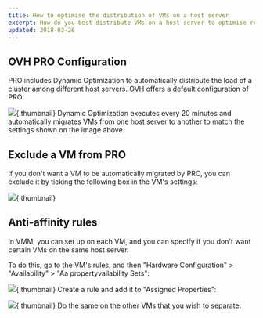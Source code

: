 ```yaml
---
title: How to optimise the distribution of VMs on a host server
excerpt: How do you best distribute VMs on a host server to optimise resources?
updated: 2018-03-26
---
```


## OVH PRO Configuration
PRO includes Dynamic Optimization to automatically distribute the load of a cluster among different host servers. 
OVH offers a default configuration of PRO:

![](images/img_1991.jpg){.thumbnail}
Dynamic Optimization executes every 20 minutes and automatically migrates VMs from one host server to another to match the settings shown on the image above.

## Exclude a VM from PRO
If you don't want a VM to be automatically migrated by PRO, you can exclude it by ticking the following box in the VM's settings:

![](images/img_1992.jpg){.thumbnail}

## Anti-affinity rules
In VMM, you can set up  on each VM, and you can specify if you don't want certain VMs on the same host server.

To do this, go to the VM's rules, and then "Hardware Configuration" > "Availability" > "Aa propertyvailability Sets":

![](images/img_1993.jpg){.thumbnail}
Create a rule and add it to "Assigned Properties":

![](images/img_1994.jpg){.thumbnail}
Do the same on the other VMs that you wish to separate.

